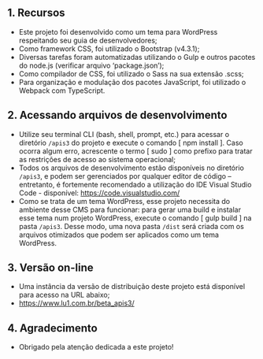 ## 1. Recursos 
* Este projeto foi desenvolvido como um tema para WordPress respeitando seu guia de desenvolvedores;
* Como framework CSS, foi utilizado o Bootstrap (v4.3.1);
* Diversas tarefas foram automatizadas utilizando o Gulp e outros pacotes do node.js (verificar arquivo ‘package.json’);
* Como compilador de CSS, foi utilizado o Sass na sua extensão .scss;
* Para organização e modulação dos pacotes JavaScript, foi utilizado o Webpack com TypeScript.


## 2. Acessando arquivos de desenvolvimento
* Utilize seu terminal CLI (bash, shell, prompt, etc.) para acessar o diretório `/apis3` do projeto e execute o comando [ npm install ]. Caso ocorra algum erro, acrescente o termo [ sudo ] como prefixo para tratar as restrições de acesso ao sistema operacional;
* Todos os arquivos de desenvolvimento estão disponíveis no diretório `/apis3`,  e podem ser gerenciados por qualquer editor de código – entretanto, é fortemente recomendado a utilização do IDE Visual Studio Code - disponível: https://code.visualstudio.com/
* Como se trata de um tema WordPress, esse projeto necessita do ambiente desse CMS para funcionar: para gerar uma build e instalar esse tema num projeto WordPress, execute o comando [ gulp build ] na pasta `/apis3`. Desse modo, uma nova pasta `/dist` será criada com os arquivos otimizados que podem ser aplicados como um tema WordPress.

## 3. Versão on-line
* Uma instância da versão de distribuição deste projeto está disponível para acesso na URL abaixo;
* https://www.lu1.com.br/beta_apis3/

## 4. Agradecimento
* Obrigado pela atenção dedicada a este projeto!